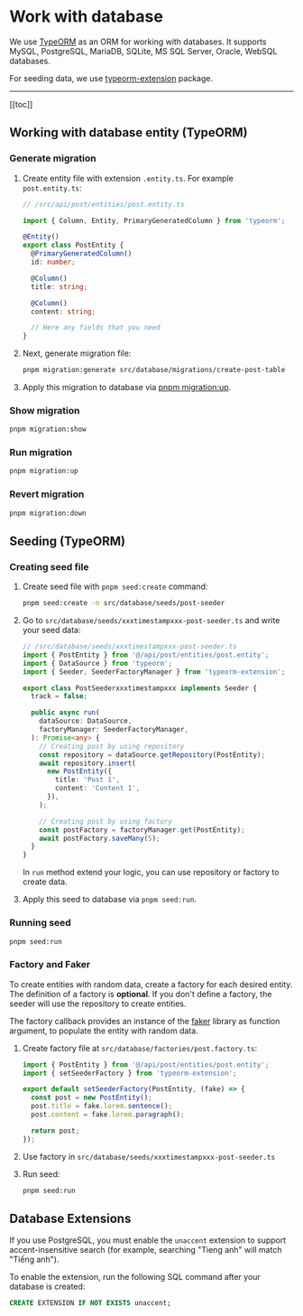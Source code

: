 # Work with database

We use [TypeORM](https://typeorm.io/) as an ORM for working with databases. It supports MySQL, PostgreSQL, MariaDB, SQLite, MS SQL Server, Oracle, WebSQL databases.

For seeding data, we use [typeorm-extension](https://github.com/tada5hi/typeorm-extension) package.

---

[[toc]]

## Working with database entity (TypeORM)

### Generate migration

1. Create entity file with extension `.entity.ts`. For example `post.entity.ts`:

    ```typescript
    // /src/api/post/entities/post.entity.ts

    import { Column, Entity, PrimaryGeneratedColumn } from 'typeorm';

    @Entity()
    export class PostEntity {
      @PrimaryGeneratedColumn()
      id: number;

      @Column()
      title: string;

      @Column()
      content: string;

      // Here any fields that you need
    }
    ```

1. Next, generate migration file:

    ```bash
    pnpm migration:generate src/database/migrations/create-post-table
    ```

1. Apply this migration to database via [pnpm migration:up](#run-migration).

### Show migration

```bash
pnpm migration:show
```

### Run migration

```bash
pnpm migration:up
```

### Revert migration

```bash
pnpm migration:down
```

## Seeding (TypeORM)

### Creating seed file

1. Create seed file with `pnpm seed:create` command:

    ```bash
    pnpm seed:create -n src/database/seeds/post-seeder
    ```

2. Go to `src/database/seeds/xxxtimestampxxx-post-seeder.ts` and write your seed data:

    ```typescript
    // /src/database/seeds/xxxtimestampxxx-post-seeder.ts
    import { PostEntity } from '@/api/post/entities/post.entity';
    import { DataSource } from 'typeorm';
    import { Seeder, SeederFactoryManager } from 'typeorm-extension';

    export class PostSeederxxxtimestampxxx implements Seeder {
      track = false;

      public async run(
        dataSource: DataSource,
        factoryManager: SeederFactoryManager,
      ): Promise<any> {
        // Creating post by using repository
        const repository = dataSource.getRepository(PostEntity);
        await repository.insert(
          new PostEntity({
            title: 'Post 1',
            content: 'Content 1',
          }),
        );

        // Creating post by using factory
        const postFactory = factoryManager.get(PostEntity);
        await postFactory.saveMany(5);
      }
    }
    ```

    In `run` method extend your logic, you can use repository or factory to create data.

3. Apply this seed to database via `pnpm seed:run`.

### Running seed

```bash
pnpm seed:run
```

### Factory and Faker

To create entities with random data, create a factory for each desired entity. The definition of a factory is **optional**. If you don't define a factory, the seeder will use the repository to create entities.

The factory callback provides an instance of the [faker](https://fakerjs.dev/guide/) library as function argument, to populate the entity with random data.

1. Create factory file at `src/database/factories/post.factory.ts`:

    ```typescript
    import { PostEntity } from '@/api/post/entities/post.entity';
    import { setSeederFactory } from 'typeorm-extension';

    export default setSeederFactory(PostEntity, (fake) => {
      const post = new PostEntity();
      post.title = fake.lorem.sentence();
      post.content = fake.lorem.paragraph();

      return post;
    });
    ```

2. Use factory in `src/database/seeds/xxxtimestampxxx-post-seeder.ts`
3. Run seed:

    ```bash
    pnpm seed:run
    ```

## Database Extensions

If you use PostgreSQL, you must enable the `unaccent` extension to support accent-insensitive search (for example, searching "Tieng anh" will match "Tiếng anh").

To enable the extension, run the following SQL command after your database is created:

```sql
CREATE EXTENSION IF NOT EXISTS unaccent;
```
